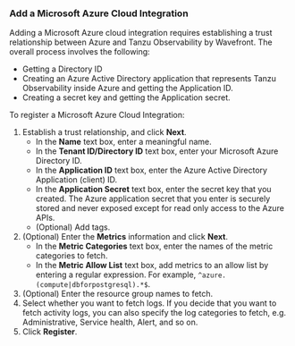 ### Add a Microsoft Azure Cloud Integration

Adding a Microsoft Azure cloud integration requires establishing a trust relationship between Azure and Tanzu Observability by Wavefront. The overall process involves the following:

* Getting a Directory ID
* Creating an Azure Active Directory application that represents Tanzu Observability inside Azure and getting the Application ID.
* Creating a secret key and getting the Application secret.

To register a Microsoft Azure Cloud Integration:

1. Establish a trust relationship, and click **Next**.
   * In the **Name** text box, enter a meaningful name.
   * In the **Tenant ID/Directory ID** text box, enter your Microsoft Azure Directory ID.
   * In the **Application ID** text box, enter the Azure Active Directory Application (client) ID.
   * In the **Application Secret** text box, enter the secret key that you created.
      The Azure application secret that you enter is securely stored and never exposed except for read only access to the Azure APIs.
   * (Optional) Add tags.
2. (Optional) Enter the **Metrics** information and click **Next**.
    * In the **Metric Categories** text box, enter the names of the metric categories to fetch.
    * In the **Metric Allow List** text box, add metrics to an allow list by entering a regular expression. For example, <code>^azure.(compute|dbforpostgresql).*$</code>.
3. (Optional) Enter the resource group names to fetch.
4. Select whether you want to fetch logs. 
   If you decide that you want to fetch activity logs, you can also specify the log categories to fetch, e.g. Administrative, Service health, Alert, and so on.
9. Click **Register**.

